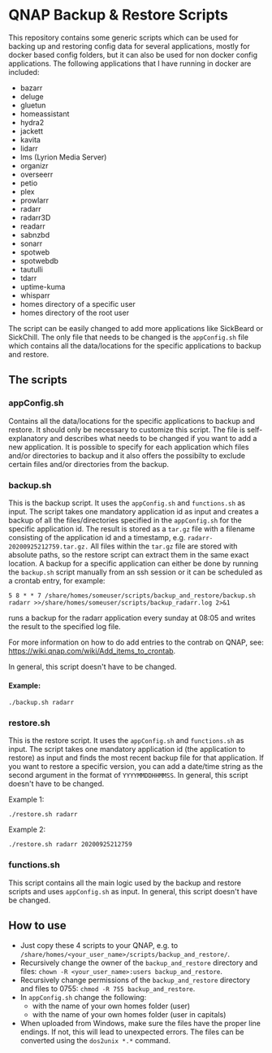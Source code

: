 # QNAP Backup & Restore Scripts

This repository contains some generic scripts which can be used for backing up and restoring config data for several applications, mostly for docker based config folders, but it can also be used for non docker config applications.
The following applications that I have running in docker are included:

* bazarr
* deluge
* gluetun
* homeassistant
* hydra2
* jackett
* kavita
* lidarr
* lms (Lyrion Media Server)
* organizr
* overseerr
* petio
* plex
* prowlarr
* radarr
* radarr3D
* readarr
* sabnzbd
* sonarr
* spotweb
* spotwebdb
* tautulli
* tdarr
* uptime-kuma
* whisparr
* homes directory of a specific user
* homes directory of the root user

The script can be easily changed to add more applications like SickBeard or SickChill. The only file that needs to be changed is the `appConfig.sh` file which contains all the data/locations for the specific applications to backup and restore.

## The scripts

### appConfig.sh
Contains all the data/locations for the specific applications to backup and restore. It should only be necessary to customize this script. The file is self-explanatory and describes what needs to be changed if you want to add a new application. It is possible to specify for each application which files and/or directories to backup and it also offers the possibilty to exclude certain files and/or directories from the backup.

### backup.sh
This is the backup script. It uses the `appConfig.sh` and `functions.sh` as input.
The script takes one mandatory application id as input and creates a backup of all the files/directories specified in the `appConfig.sh` for the specific application id. The result is stored as a `tar.gz` file with a filename consisting of the application id and a timestamp, e.g. `radarr-20200925212759.tar.gz.` All files within the `tar.gz` file are stored with absolute paths, so the restore script can extract them in the same exact location.
A backup for a specific application can either be done by running the `backup.sh` script manually from an ssh session or it can be scheduled as a crontab entry, for example:

`5 8 * * 7 /share/homes/someuser/scripts/backup_and_restore/backup.sh radarr >>/share/homes/someuser/scripts/backup_radarr.log 2>&1`

runs a backup for the radarr application every sunday at 08:05 and writes the result to the specified log file.

For more information on how to do add entries to the contrab on QNAP, see: https://wiki.qnap.com/wiki/Add_items_to_crontab.

In general, this script doesn't have to be changed.

#### Example:
```
./backup.sh radarr
```

### restore.sh
This is the restore script. It uses the `appConfig.sh` and `functions.sh` as input.
The script takes one mandatory application id (the application to restore) as input and finds the most recent backup file for that application. If you want to restore a specific version, you can add a date/time string as the second argument in the format of `YYYYMMDDHHMMSS`. In general, this script doesn't have to be changed.

Example 1:
```
./restore.sh radarr
```
Example 2:
```
./restore.sh radarr 20200925212759
```

### functions.sh
This script contains all the main logic used by the backup and restore scripts and uses `appConfig.sh` as input. In general, this script doesn't have be changed.

## How to use
* Just copy these 4 scripts to your QNAP, e.g. to `/share/homes/<your_user_name>/scripts/backup_and_restore/`.
* Recursively change the owner of the `backup_and_restore` directory and files: `chown -R <your_user_name>:users backup_and_restore`.
* Recursively change permissions of the `backup_and_restore` directory and files to 0755: `chmod -R 755 backup_and_restore`.
* In `appConfig.sh` change the following:
  * <user> with the name of your own homes folder (user)
  * <USERNAME> with the name of your own homes folder (user in capitals)
* When uploaded from Windows, make sure the files have the proper line endings. If not, this will lead to unexpected errors. The files can be converted using the `dos2unix *.*` command.
